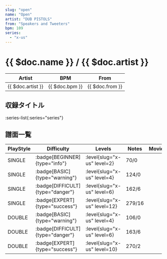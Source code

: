 ```yaml
---
slug: "open"
name: "Open"
artist: "DUB PISTOLS"
from: "Speakers and Tweeters"
bpm: 109
series:
  - "x-us"
---
```


# {{ $doc.name }} / {{ $doc.artist }}

|Artist|BPM|From|
|------|---|----|
|{{ $doc.artist }}|{{ $doc.bpm }}|{{ $doc.from }}|

## 収録タイトル

:series-list{:series="series"}

## 譜面一覧

|PlayStyle|Difficulty|Levels|Notes|Movie|
|---------|----------|------|-----|-----|
|SINGLE| :badge[BEGINNER]{type="info"}|<div class="field is-grouped is-grouped-multiline"> :level{slug="x-us" level=2}</div>|70/0||
|SINGLE| :badge[BASIC]{type="warning"}|<div class="field is-grouped is-grouped-multiline"> :level{slug="x-us" level=4}</div>|124/0||
|SINGLE| :badge[DIFFICULT]{type="danger"}|<div class="field is-grouped is-grouped-multiline"> :level{slug="x-us" level=6}</div>|162/6||
|SINGLE| :badge[EXPERT]{type="success"}|<div class="field is-grouped is-grouped-multiline"> :level{slug="x-us" level=12}</div>|279/16||
|DOUBLE| :badge[BASIC]{type="warning"}|<div class="field is-grouped is-grouped-multiline"> :level{slug="x-us" level=4}</div>|106/0||
|DOUBLE| :badge[DIFFICULT]{type="danger"}|<div class="field is-grouped is-grouped-multiline"> :level{slug="x-us" level=6}</div>|163/6||
|DOUBLE| :badge[EXPERT]{type="success"}|<div class="field is-grouped is-grouped-multiline"> :level{slug="x-us" level=10}</div>|270/2||
